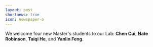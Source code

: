 ```yaml
---
layout: post
shortnews: true
icon: newspaper-o
---
```


We welcome four new Master's students to our Lab: **Chen Cui**, **Nate Robinson**, **Taiqi He**, and **Yanlin Feng**.
